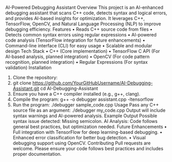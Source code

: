 AI-Powered Debugging Assistant
Overview
This project is an AI-enhanced debugging assistant that scans C++ code, detects syntax and logical errors, and provides AI-based insights for optimization. It leverages C++, TensorFlow, OpenCV, and Natural Language Processing (NLP) to improve debugging efficiency.
Features
•	Reads C++ source code from files
•	Detects common syntax errors using regular expressions
•	AI-powered code analysis (TensorFlow integration for future enhancements)
•	Command-line interface (CLI) for easy usage
•	Scalable and modular design
Tech Stack
•	C++ (Core implementation)
•	TensorFlow C API (For AI-based analysis, planned integration)
•	OpenCV (For code pattern recognition, planned integration)
•	Regular Expressions (For syntax validation)
Installation
1.	Clone the repository:
2.	git clone https://github.com/YourGitHubUsername/AI-Debugging-Assistant.git
cd AI-Debugging-Assistant
3.	Ensure you have a C++ compiler installed (e.g., g++, clang).
4.	Compile the program:
g++ -o debugger assistant.cpp -ltensorflow
5.	Run the program:
./debugger sample_code.cpp
Usage
Pass any C++ source file as an argument:
./debugger my_code.cpp
Output will include syntax warnings and AI-powered analysis.
Example Output
Possible syntax issue detected: Missing semicolon.
AI Analysis: Code follows general best practices, but optimization needed.
Future Enhancements
•	Full integration with TensorFlow for deep learning-based debugging.
•	Enhanced error classification for better bug detection.
•	Visual debugging support using OpenCV.
Contributing
Pull requests are welcome. Please ensure your code follows best practices and includes proper documentation.
